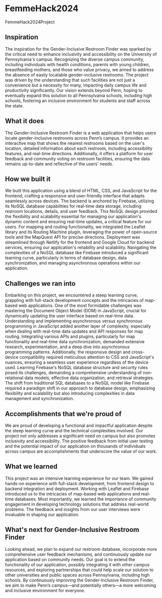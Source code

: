 # FemmeHack2024
FemmeHack2024Project
## Inspiration

The inspiration for the Gender-Inclusive Restroom Finder was sparked by the critical need to enhance inclusivity and accessibility on the University of Pennsylvania's campus. Recognizing the diverse campus community, including individuals with health conditions, parents with young children, breastfeeding mothers, and those who value privacy, we aimed to address the absence of easily locatable gender-inclusive restrooms. The project was driven by the understanding that such facilities are not just a convenience but a necessity for many, impacting daily campus life and productivity significantly. Our vision extends beyond Penn, hoping to eventually expand this solution to all Pennsylvania schools, including high schools, fostering an inclusive environment for students and staff across the state.

## What it does

The Gender-Inclusive Restroom Finder is a web application that helps users locate gender-inclusive restrooms across Penn’s campus. It provides an interactive map that shows the nearest restrooms based on the user's location, detailed information about each restroom, including accessibility features, and real-time directions. Additionally, it offers a platform for user feedback and community voting on restroom facilities, ensuring the data remains up-to-date and reflective of the users' needs.

## How we built it

We built this application using a blend of HTML, CSS, and JavaScript for the frontend, crafting a responsive and user-friendly interface that adapts seamlessly across devices. The backend is anchored by Firebase, utilizing its NoSQL database capabilities for real-time data storage, including restroom locations, details, and user feedback. This NoSQL design provided the flexibility and scalability essential for managing our application's dynamic content and ensuring real-time updates, a critical feature for our users. For mapping and routing functionality, we integrated the Leaflet library and its Routing Machine plugin, leveraging the power of open-source tools and the MapQuest API for precise directions. Deployment was streamlined through Netlify for the frontend and Google Cloud for backend services, ensuring our application's reliability and scalability. Navigating the complexities of a NoSQL database like Firebase introduced a significant learning curve, particularly in terms of database design, data synchronization, and managing asynchronous operations within our application.

## Challenges we ran into

Embarking on this project, we encountered a steep learning curve, grappling with full-stack development concepts and the intricacies of map-based web applications. One of the most formidable challenges was mastering the Document Object Model (DOM) in JavaScript, crucial for dynamically updating the user interface based on real-time data. Understanding and implementing asynchronous versus synchronous programming in JavaScript added another layer of complexity, especially when dealing with real-time data updates and API responses for map routing. Integrating various APIs and plugins, particularly for map functionality and real-time data synchronization, demanded extensive research, experimentation, and a deep dive into asynchronous programming patterns. Additionally, the responsive design and cross-device compatibility required meticulous attention to CSS and JavaScript's nuances, ensuring a seamless user experience regardless of the device used. Learning Firebase's NoSQL database structure and security rules posed its challenges, demanding a comprehensive understanding of non-relational data models, effective data organization, and retrieval strategies. The shift from traditional SQL databases to a NoSQL model like Firebase required a paradigm shift in our approach to database design, emphasizing flexibility and scalability but also introducing complexities in data management and synchronization.

## Accomplishments that we're proud of

We are proud of developing a functional and impactful application despite the steep learning curve and the technical complexities involved. Our project not only addresses a significant need on campus but also promotes inclusivity and accessibility. The positive feedback from initial user testing and the potential impact of our application on thousands of individuals across campus are accomplishments that underscore the value of our work.

## What we learned

This project was an intensive learning experience for our team. We gained hands-on experience with full-stack development, from frontend design to backend integration and deployment. Working with Leaflet and Firebase introduced us to the intricacies of map-based web applications and real-time databases. Most importantly, we learned the importance of community engagement in developing technology solutions that address real-world problems. The feedback and insights from our user interviews were invaluable in shaping our application.

## What's next for Gender-Inclusive Restroom Finder

Looking ahead, we plan to expand our restroom database, incorporate more comprehensive user feedback mechanisms, and continuously update our application based on community needs. Our goal is to extend the functionality of our application, possibly integrating it with other campus resources, and exploring partnerships that could help scale our solution to other universities and public spaces across Pennsylvania, including high schools. By continuously improving the Gender-Inclusive Restroom Finder, we aim to make Penn’s campus—and potentially others—a more welcoming and inclusive environment for everyone.
